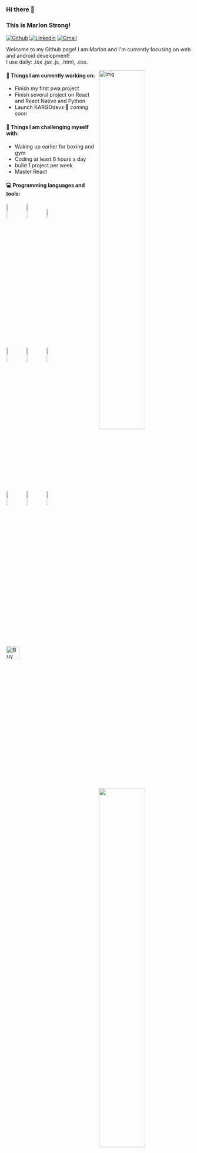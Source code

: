 

### Hi there 👋 
### This is Marlon Strong!

[![Github](https://img.shields.io/badge/-Github-000?style=flat&logo=Github&logoColor=white)](https://github.com/paichato)
[![Linkedin](https://img.shields.io/badge/-LinkedIn-blue?style=flat&logo=Linkedin&logoColor=white)](https://www.linkedin.com/in/marlon-d-jesus-6874271ab/)
[![Gmail](https://img.shields.io/badge/-Gmail-c14438?style=flat&logo=Gmail&logoColor=white)](mailto:tsenane14@gmail.com)

Welcome to my Github page! I am Marlon and I'm currently focusing on web and android development!
<br />
I use daily: .tsx .jsx .js, .html, .css.

<img align="right" alt="img" src="https://github.com/paichato/paichato/blob/main/MARLON-3.jpg" width="50%" height="auto" />


#### 🌱 Things I am currently working on: 
- Finish my first pwa project 
- Finish several project on React and React Native and Python
- Launch KARGOdevs 🚀 *coming soon*

#### :muscle: Things I am challenging myself with:
- Waking up earlier for boxing and gym 
- Coding at least 6 hours a day
- build 1 project per week
- Master React


#### :computer: Programming languages and tools: 
<p>
	<img width="50%" align="right" src="https://github-readme-stats.vercel.app/api?username=paichato&show_icons=true&hide_border=true" />

<code><img width="10%" src="https://www.vectorlogo.zone/logos/reactjs/reactjs-ar21.svg"></code>
<code><img width="10%" src="https://www.vectorlogo.zone/logos/nodejs/nodejs-ar21.svg"></code>
<code><img width="8%" src="https://www.vectorlogo.zone/logos/mongodb/mongodb-ar21.svg"></code>
<br />
<code><img width="10%" src="https://www.vectorlogo.zone/logos/firebase/firebase-ar21.svg"></code>
<code><img width="10%" src="https://www.vectorlogo.zone/logos/python/python-ar21.svg"></code>
<code><img width="10%" src="https://www.vectorlogo.zone/logos/jestjsio/jestjsio-ar21.svg"></code>
<br />
<code><img width="10%" src="https://www.vectorlogo.zone/logos/expressjs/expressjs-ar21.svg"></code>
<code><img width="10%" src="https://www.vectorlogo.zone/logos/json/json-ar21.svg"></code>
<code><img width="10%" src="https://www.vectorlogo.zone/logos/git-scm/git-scm-ar21.svg"></code>
</p>
<br/>
<a href='https://ko-fi.com/D1D63F21Y' target='_blank'><img height='36' style='border:0px;height:36px;' src='https://cdn.ko-fi.com/cdn/kofi2.png?v=2' border='0' alt='Buy Me a Coffee at ko-fi.com' /></a>

